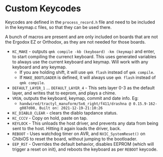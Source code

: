 
# Custom Keycodes

Keycodes are defined in the `process_record.h` file and need to be included in the keymap.c files, so that they can be used there. 

A bunch of macros are present and are only included on boards that are not the Ergodox EZ or Orthodox, as they are not needed for those boards. 

* `KC_MAKE` - outputs `qmk compile -kb (keyboard) -km (keymap)` and enter, to start compiling the currenct keyboard.  This uses generated variables to always use the current keyboard and keymap.  Will work with any keyboard and any keymap.
  * If you are holding shift, it will use `qmk flash` instead of `qmk compile`.
  * If `MAKE_BOOTLOADER` is defined, it will always use `qmk flash` instead of `qmk compile`.
* `DEFAULT_LAYER_1` ... `DEFAULT_LAYER_4` - This sets layer 0-3 as the default layer, and writes that to eeprom, and plays a chime. 
* `VRSN`, outputs the keyboard, keymap, commit and date info.  Eg:
  * `handwired/tractyl_manuform/5x6_right/f411/drashna @ 0.15.9-162-g087d08, Built on: 2021-12-19-21:10:26`
*  `KC_DIABLO_CLEAR` - clears the diablo tapdance status.
* `KC_CCCV` - Copy on hold, paste on tap.
* `KEYLOCK` - This unloads the host driver, and prevents any data from being sent to the host. Hitting it again loads the driver, back. 
* `REBOOT` - Uses watchdog timer on AVR, and `NVIC_SystemReset()` on ChibiOS to reset the board, without jumping to the bootloader.
* `EEP_RST` - Overrides the default behavior, disables EEPROM (which will trigger a reset on init), and reboots the keyboard as per `REBOOT` keycode. 

